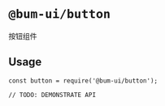 # `@bum-ui/button`

按钮组件

## Usage

```
const button = require('@bum-ui/button');

// TODO: DEMONSTRATE API
```

